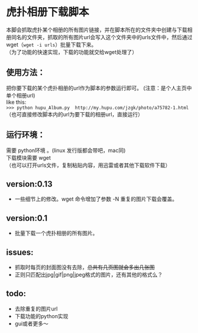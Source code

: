 虎扑相册下载脚本
===

本脚会抓取虎扑某个相册的所有图片链接，并在脚本所在的文件夹中创建与下载相册同名的文件夹，抓取的所有图片url会写入这个文件夹中的urls文件中，然后通过wget（`wget -i urls`）批量下载下来。  
（为了功能的快速实现，下载的功能就交给wget处理了）

使用方法： 
--- 
把你要下载的某个虎扑相册的url作为脚本的参数运行即可。 
(注意：是个人主页中单个相册url)  
like this:  
`>>> python hupu_Album.py  http://my.hupu.com/jzgk/photo/a75782-1.html `   （也可直接修改脚本内的url为要下载的相册url，直接运行）

运行环境：
---
需要 python环境 。(linux 发行版都会带吧，mac同)  
下载模块需要 wget  
（也可以打开urls文件，复制粘贴内容，用迅雷或者其他下载软件下载）  


version:0.13
---
* 一些细节上的修改。wget 命令增加了参数 -N 重复的图片下载会覆盖。  

version:0.1
---
* 批量下载一个虎扑相册的所有图片。

issues:
---
* 抓取时每页的封面图没有去除，<del>总共有几页图就会多出几张图</del> 
* 正则只匹配出jpg|gif|png|jpeg格式的图片，还有其他的格式么？

todo:
---
* 去除重复的图片url
* 下载功能的python实现
* gui或者更多～
